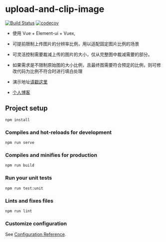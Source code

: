 # upload-and-clip-image

[![Build Status](https://travis-ci.org/dudumifan/upload-and-clip-image.svg?branch=master)](https://travis-ci.org/dudumifan/upload-and-clip-image)
[![codecov](https://codecov.io/gh/dudumifan/upload-and-clip-image/branch/master/graph/badge.svg)](https://codecov.io/gh/dudumifan/upload-and-clip-image)


- 使用 Vue + Element-ui + Vuex, 
- 可提前限制上传图片的分辨率比例，用以适配固定图片比例的场景
- 可灵活控制需要裁减上传的图片的大小，仅从完整图中裁减需要的部分。
- 如果需求是不限制原始图的大小比例，且最终图需要符合预定的比例，则可修改代码为比例不符合时进行填白处理

- 演示地址[请戳这里](https://dudumifan.github.io/upload-and-clip-image/)

- [个人博客](https://my.oschina.net/mdu)

## Project setup
```
npm install
```

### Compiles and hot-reloads for development
```
npm run serve
```

### Compiles and minifies for production
```
npm run build
```

### Run your unit tests
```
npm run test:unit
```

### Lints and fixes files
```
npm run lint
```

### Customize configuration
See [Configuration Reference](https://cli.vuejs.org/config/).

